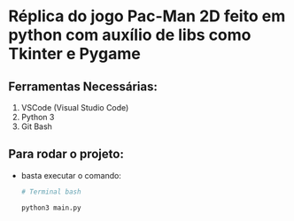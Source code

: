# Réplica do jogo Pac-Man 2D feito em python com auxílio de libs como Tkinter e Pygame

## Ferramentas Necessárias:
1. VSCode (Visual Studio Code)
2. Python 3
3. Git Bash
   
## Para rodar o projeto:
- basta executar o comando:
  ``` bash
  # Terminal bash

  python3 main.py
  ```
